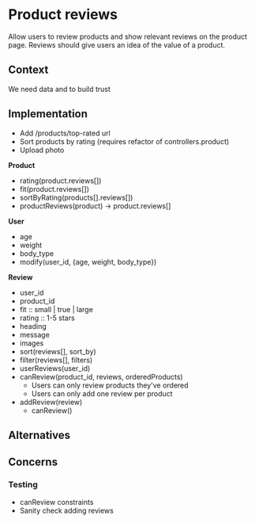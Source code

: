 # Product reviews
Allow users to review products and show relevant reviews on the product page. Reviews should give users an idea of the value of a product.

## Context
We need data and to build trust

## Implementation
- Add /products/top-rated url
- Sort products by rating (requires refactor of controllers.product)
- Upload photo

**Product**
- rating(product.reviews[])
- fit(product.reviews[])
- sortByRating(products[].reviews[])
- productReviews(product) -> product.reviews[]

**User**
- age
- weight
- body_type
- modify(user_id, {age, weight, body_type})

**Review**
- user_id
- product_id
- fit :: small | true | large
- rating :: 1-5 stars
- heading
- message
- images
- sort(reviews[], sort_by)
- filter(reviews[], filters)
- userReviews(user_id)
- canReview(product_id, reviews, orderedProducts)
    - Users can only review products they've ordered
    - Users can only add one review per product
- addReview(review)
    - canReview()

## Alternatives

## Concerns
### Testing
- canReview constraints
- Sanity check adding reviews
